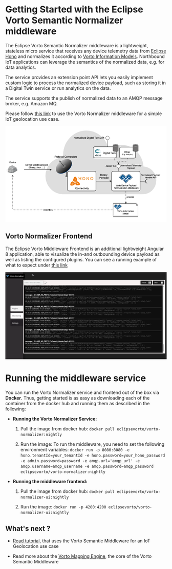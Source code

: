 
  

# Getting Started with the Eclipse Vorto Semantic Normalizer middleware

  

The Eclipse Vorto Semantic Normalizer middleware is a lightweight, stateless micro service that receives any device telemetry data from [Eclipse Hono](https://www.eclipse.org/hono) and normalizes it according to [Vorto Information Models](https://github.com/eclipse/vorto/blob/master/docs/vortolang-1.0.md). Northbound IoT applications can leverage the semantics of the normalized data, e.g. for data analytics.

  

The service provides an extension point API lets you easily implement custom logic to process the normalized device payload, such as storing it in a Digital Twin service or run analytics on the data.

  

The service supports the publish of normalized data to an AMQP message broker, e.g. Amazon MQ.

  

Please follow [this link](https://github.com/eclipse/vorto/blob/development/docs/tutorials/create_mapping_pipeline.md) to use the Vorto Normalizer middleware for a simple IoT geolocation use case.

  

![](overview.png)

  

## Vorto Normalizer Frontend

  

The Eclipse Vorto Middleware Frontend is an additional lightweight Angular 8 application, able to visualize the in-and outbounding device payload as well as listing the configured plugins. You can see a running example of what to expect under [this link](http://vorto-middleware.eu-central-1.elasticbeanstalk.com/)

  

![](frontend.png)

  
  
  

# Running the middleware service

You can run the Vorto Normalizer service and frontend out of the box via **Docker**. Thus, getting started is as easy as downloading each of the container from the docker hub and running them as described in the following:

-  **Running the Vorto Normalizer Service:**
	 1. Pull the image from docker hub: 
	 `docker pull eclipsevorto/vorto-normalizer:nightly`
	 
	2. Run the image:
	To run the middleware, you need to set the following environment variables:
	`docker run -p 8080:8080 -e hono.tenantId=your_tenantId -e hono.password=your_hono_password 		-e admin.password=password -e amqp.url='amqp_url' -e amqp.username=amqp_username -e amqp.password=amqp_password  eclipsevorto/vorto-normalizer:nightly`


-  **Running the middleware frontend:**
	 1. Pull the image from docker hub: 
	 `docker pull eclipsevorto/vorto-normalizer-ui:nightly`
	 
	2.  Run the image:
	`docker run -p 4200:4200 eclipsevorto/vorto-normalizer-ui:nightly`




## What's next ?

  

  

*  [Read tutorial](https://github.com/eclipse/vorto/blob/development/docs/tutorials/create_mapping_pipeline.md), that uses the Vorto Semantic Middleware for an IoT Geolocation use case

  

* Read more about the [Vorto Mapping Engine](https://github.com/eclipse/vorto/blob/development/mapping-engine/Readme.md), the core of the Vorto Semantic Middleware